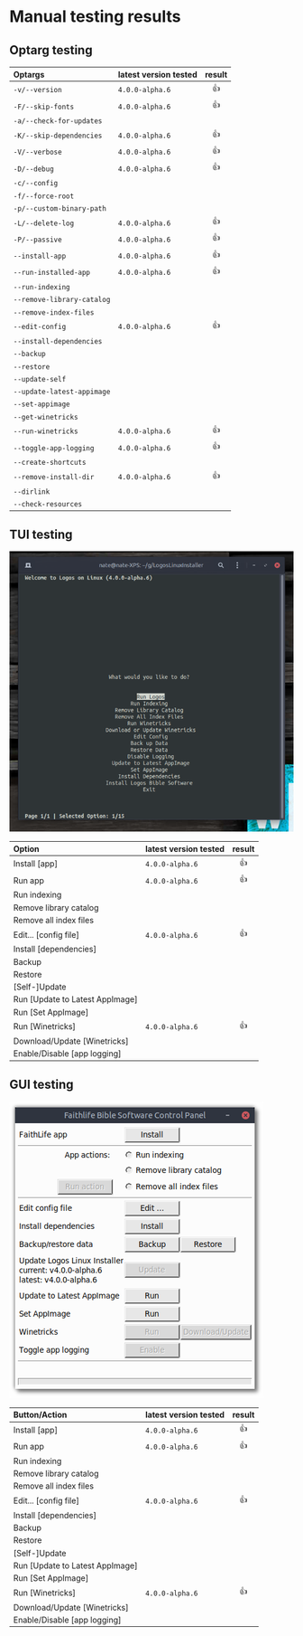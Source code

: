 # Manual testing results

## Optarg testing

| Optargs | latest version tested | result |
| :--- | :--- | :---: |
| `-v/--version` | `4.0.0-alpha.6` | :+1: |
| `-F/--skip-fonts` | `4.0.0-alpha.6` | :+1: |
| `-a/--check-for-updates` | | |
| `-K/--skip-dependencies` | `4.0.0-alpha.6` | :+1: |
| `-V/--verbose` | `4.0.0-alpha.6` | :+1: |
| `-D/--debug` | `4.0.0-alpha.6` | :+1: |
| `-c/--config` | | |
| `-f/--force-root` | | |
| `-p/--custom-binary-path` | | |
| `-L/--delete-log` | `4.0.0-alpha.6` | :+1: |
| `-P/--passive` | `4.0.0-alpha.6` | :+1: |
| `--install-app` | `4.0.0-alpha.6` | :+1: |
| `--run-installed-app` | `4.0.0-alpha.6` | :+1: |
| `--run-indexing` | | |
| `--remove-library-catalog` | | |
| `--remove-index-files` | | |
| `--edit-config` | `4.0.0-alpha.6` | :+1: |
| `--install-dependencies` | | |
| `--backup` | | |
| `--restore` | | |
| `--update-self` | | |
| `--update-latest-appimage` | | |
| `--set-appimage` | | |
| `--get-winetricks` | | |
| `--run-winetricks` | `4.0.0-alpha.6` | :+1: |
| `--toggle-app-logging` | `4.0.0-alpha.6` | :+1: |
| `--create-shortcuts` | | |
| `--remove-install-dir` | `4.0.0-alpha.6` | :+1: |
| `--dirlink` | | |
| `--check-resources` | | |

## TUI testing

![TUI screenshot](manual-testing-tui.png)

| Option | latest version tested | result |
| :--- | :--- | :---: |
| Install [app] | `4.0.0-alpha.6` | :+1: |
| Run app | `4.0.0-alpha.6` | :+1: |
| Run indexing |||
| Remove library catalog |||
| Remove all index files |||
| Edit... [config file] | `4.0.0-alpha.6` | :+1: |
| Install [dependencies] |||
| Backup |||
| Restore |||
| [Self-]Update |||
| Run [Update to Latest AppImage] |||
| Run [Set AppImage] |||
| Run [Winetricks] | `4.0.0-alpha.6` | :+1: |
| Download/Update [Winetricks] |||
| Enable/Disable [app logging] |||

## GUI testing

![GUI screenshot](manual-testing-gui.png)

| Button/Action | latest version tested | result |
| :--- | :--- | :---: |
| Install [app] | `4.0.0-alpha.6` | :+1: |
| Run app | `4.0.0-alpha.6` | :+1: |
| Run indexing |||
| Remove library catalog |||
| Remove all index files |||
| Edit... [config file] | `4.0.0-alpha.6` | :+1: |
| Install [dependencies] |||
| Backup |||
| Restore |||
| [Self-]Update |||
| Run [Update to Latest AppImage] |||
| Run [Set AppImage] |||
| Run [Winetricks] | `4.0.0-alpha.6` | :+1: |
| Download/Update [Winetricks] |||
| Enable/Disable [app logging] |||
